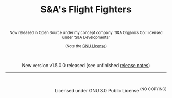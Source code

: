 <h1 align=center>S&A's Flight Fighters</h1>

<br>

<p align=center><sup>Now released in Open Source under my concept company 'S&A Organics Co.' licensed under 'S&A Developments'</sup></p>

<p align=center><sup>(Note the <a href='./LICENSE'>GNU License</a>)</sup></p>

<br>

<p align=center>New version v1.5.0.0 released (see unfinished <a href='./patch_notes_v1.5.0.0.md'>release notes</a>)</p>

<hr>

<br>

<p align=right>Licensed under GNU 3.0 Public License <sup>(NO COPYING)</sup></p>
